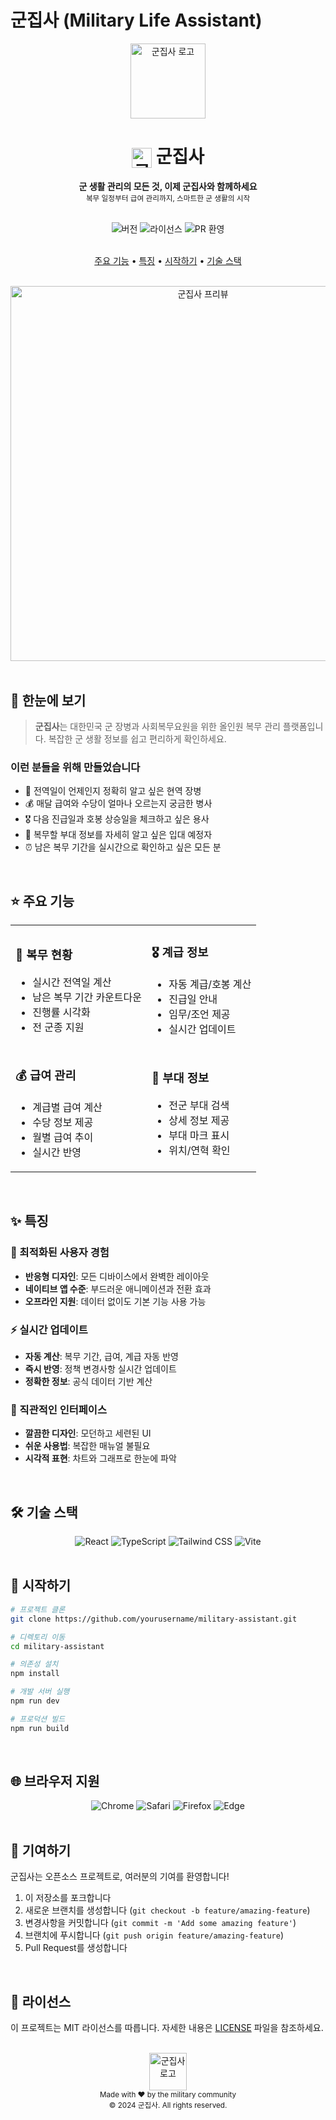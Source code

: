 # 군집사 (Military Life Assistant)

<div align="center">
  <img src="public/logo.svg" alt="군집사 로고" width="120" height="120" />
  
  <h1>
    <img src="public/logo.svg" alt="군집사" width="32" height="32" style="vertical-align: middle" />
    군집사
  </h1>
  
  <p>
    <b>군 생활 관리의 모든 것, 이제 군집사와 함께하세요</b><br/>
    <sub>복무 일정부터 급여 관리까지, 스마트한 군 생활의 시작</sub>
  </p>

  <br/>

  <div>
    <img src="https://img.shields.io/badge/version-1.0.0-blue?style=for-the-badge" alt="버전" />
    <img src="https://img.shields.io/badge/license-MIT-green?style=for-the-badge" alt="라이선스" />
    <img src="https://img.shields.io/badge/PRs-welcome-brightgreen?style=for-the-badge" alt="PR 환영" />
  </div>

  <br/>

  <p>
    <a href="#-주요-기능">주요 기능</a> •
    <a href="#-특징">특징</a> •
    <a href="#-시작하기">시작하기</a> •
    <a href="#-기술-스택">기술 스택</a>
  </p>

  <br/>
  
  <img src="https://user-images.githubusercontent.com/your-username/military-assistant/main/preview.png" alt="군집사 프리뷰" width="600" />
</div>

<br/>

## 🎯 한눈에 보기

> **군집사**는 대한민국 군 장병과 사회복무요원을 위한 올인원 복무 관리 플랫폼입니다. 
> 복잡한 군 생활 정보를 쉽고 편리하게 확인하세요.

### 이런 분들을 위해 만들었습니다

- 📅 전역일이 언제인지 정확히 알고 싶은 현역 장병
- 💰 매달 급여와 수당이 얼마나 오르는지 궁금한 병사
- 🎖️ 다음 진급일과 호봉 상승일을 체크하고 싶은 용사
- 🏢 복무할 부대 정보를 자세히 알고 싶은 입대 예정자
- ⏰ 남은 복무 기간을 실시간으로 확인하고 싶은 모든 분

<br/>

## ⭐ 주요 기능

<table>
<tr>
  <td>
    <h3>📅 복무 현황</h3>
    <ul>
      <li>실시간 전역일 계산</li>
      <li>남은 복무 기간 카운트다운</li>
      <li>진행률 시각화</li>
      <li>전 군종 지원</li>
    </ul>
  </td>
  <td>
    <h3>🎖️ 계급 정보</h3>
    <ul>
      <li>자동 계급/호봉 계산</li>
      <li>진급일 안내</li>
      <li>임무/조언 제공</li>
      <li>실시간 업데이트</li>
    </ul>
  </td>
</tr>
<tr>
  <td>
    <h3>💰 급여 관리</h3>
    <ul>
      <li>계급별 급여 계산</li>
      <li>수당 정보 제공</li>
      <li>월별 급여 추이</li>
      <li>실시간 반영</li>
    </ul>
  </td>
  <td>
    <h3>🏢 부대 정보</h3>
    <ul>
      <li>전군 부대 검색</li>
      <li>상세 정보 제공</li>
      <li>부대 마크 표시</li>
      <li>위치/연혁 확인</li>
    </ul>
  </td>
</tr>
</table>

<br/>

## ✨ 특징

### 🌟 최적화된 사용자 경험

- **반응형 디자인**: 모든 디바이스에서 완벽한 레이아웃
- **네이티브 앱 수준**: 부드러운 애니메이션과 전환 효과
- **오프라인 지원**: 데이터 없이도 기본 기능 사용 가능

### ⚡ 실시간 업데이트

- **자동 계산**: 복무 기간, 급여, 계급 자동 반영
- **즉시 반영**: 정책 변경사항 실시간 업데이트
- **정확한 정보**: 공식 데이터 기반 계산

### 🎨 직관적인 인터페이스

- **깔끔한 디자인**: 모던하고 세련된 UI
- **쉬운 사용법**: 복잡한 매뉴얼 불필요
- **시각적 표현**: 차트와 그래프로 한눈에 파악

<br/>

## 🛠️ 기술 스택

<div align="center">
  <img src="https://img.shields.io/badge/React-61DAFB?style=for-the-badge&logo=react&logoColor=black" alt="React" />
  <img src="https://img.shields.io/badge/TypeScript-3178C6?style=for-the-badge&logo=typescript&logoColor=white" alt="TypeScript" />
  <img src="https://img.shields.io/badge/Tailwind_CSS-38B2AC?style=for-the-badge&logo=tailwind-css&logoColor=white" alt="Tailwind CSS" />
  <img src="https://img.shields.io/badge/Vite-646CFF?style=for-the-badge&logo=vite&logoColor=white" alt="Vite" />
</div>

<br/>

## 🚀 시작하기

```bash
# 프로젝트 클론
git clone https://github.com/yourusername/military-assistant.git

# 디렉토리 이동
cd military-assistant

# 의존성 설치
npm install

# 개발 서버 실행
npm run dev

# 프로덕션 빌드
npm run build
```

<br/>

## 🌐 브라우저 지원

<div align="center">
  <img src="https://img.shields.io/badge/Chrome-recommended-green?style=for-the-badge&logo=google-chrome&logoColor=white" alt="Chrome" />
  <img src="https://img.shields.io/badge/Safari-supported-yellow?style=for-the-badge&logo=safari&logoColor=white" alt="Safari" />
  <img src="https://img.shields.io/badge/Firefox-supported-yellow?style=for-the-badge&logo=firefox&logoColor=white" alt="Firefox" />
  <img src="https://img.shields.io/badge/Edge-supported-yellow?style=for-the-badge&logo=microsoft-edge&logoColor=white" alt="Edge" />
</div>

<br/>

## 🤝 기여하기

군집사는 오픈소스 프로젝트로, 여러분의 기여를 환영합니다!

1. 이 저장소를 포크합니다
2. 새로운 브랜치를 생성합니다 (`git checkout -b feature/amazing-feature`)
3. 변경사항을 커밋합니다 (`git commit -m 'Add some amazing feature'`)
4. 브랜치에 푸시합니다 (`git push origin feature/amazing-feature`)
5. Pull Request를 생성합니다

<br/>

## 📝 라이선스

이 프로젝트는 MIT 라이선스를 따릅니다. 자세한 내용은 [LICENSE](LICENSE) 파일을 참조하세요.

<br/>

<div align="center">
  <img src="public/logo.svg" alt="군집사 로고" width="60" height="60" />
  <br/>
  <sub>Made with ❤️ by the military community</sub>
  <br/>
  <sub>© 2024 군집사. All rights reserved.</sub>
</div>
